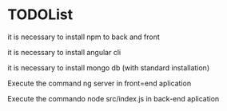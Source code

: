 # TODOList

it is necessary to install npm to back and front

it is necessary to install angular cli

it is necessary to install mongo db (with standard installation)

Execute the command ng server in front=end aplication

Execute the commando node src/index.js  in back-end aplication
